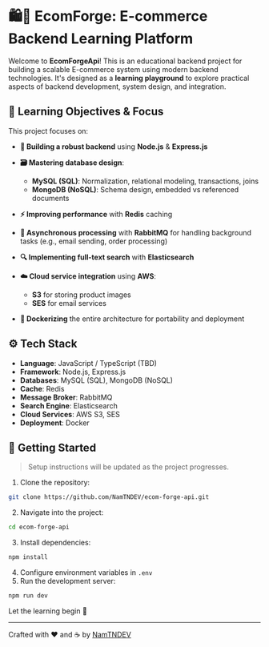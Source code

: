 # 🛍️🛒 EcomForge: E-commerce Backend Learning Platform

Welcome to **EcomForgeApi**! This is an educational backend project for building a scalable E-commerce system using modern backend technologies. It's designed as a **learning playground** to explore practical aspects of backend development, system design, and integration.

## 🎯 Learning Objectives & Focus

This project focuses on:

- **🧠 Building a robust backend** using **Node.js** & **Express.js**
- **🗃️ Mastering database design**:

  - **MySQL (SQL)**: Normalization, relational modeling, transactions, joins
  - **MongoDB (NoSQL)**: Schema design, embedded vs referenced documents

- **⚡ Improving performance** with **Redis** caching
- **📩 Asynchronous processing** with **RabbitMQ** for handling background tasks (e.g., email sending, order processing)
- **🔍 Implementing full-text search** with **Elasticsearch**
- **☁️ Cloud service integration** using **AWS**:

  - **S3** for storing product images
  - **SES** for email services

- **🐳 Dockerizing** the entire architecture for portability and deployment

## ⚙️ Tech Stack

- **Language**: JavaScript / TypeScript (TBD)
- **Framework**: Node.js, Express.js
- **Databases**: MySQL (SQL), MongoDB (NoSQL)
- **Cache**: Redis
- **Message Broker**: RabbitMQ
- **Search Engine**: Elasticsearch
- **Cloud Services**: AWS S3, SES
- **Deployment**: Docker

## 🚀 Getting Started

> Setup instructions will be updated as the project progresses.

1. Clone the repository:

```bash
git clone https://github.com/NamTNDEV/ecom-forge-api.git
```

2. Navigate into the project:

```bash
cd ecom-forge-api
```

3. Install dependencies:

```bash
npm install
```

4. Configure environment variables in `.env`
5. Run the development server:

```bash
npm run dev
```

Let the learning begin 🚀

---

Crafted with ❤️ and ☕ by [NamTNDEV](https://github.com/NamTNDEV)
